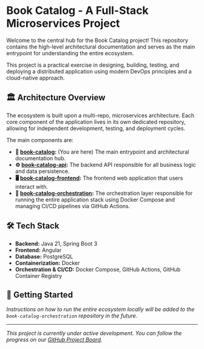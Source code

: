 # Book Catalog - A Full-Stack Microservices Project

Welcome to the central hub for the Book Catalog project! This repository contains the high-level architectural documentation and serves as the main entrypoint for understanding the entire ecosystem.

This project is a practical exercise in designing, building, testing, and deploying a distributed application using modern DevOps principles and a cloud-native approach.

## 🏛️ Architecture Overview

The ecosystem is built upon a multi-repo, microservices architecture. Each core component of the application lives in its own dedicated repository, allowing for independent development, testing, and deployment cycles.

The main components are:

- **📖 [book-catalog](https://github.com/DanLearnings/book-catalog):** (You are here) The main entrypoint and architectural documentation hub.
- **⚙️ [book-catalog-api](https://github.com/DanLearnings/book-catalog-api):** The backend API responsible for all business logic and data persistence.
- **🖥️ [book-catalog-frontend](https://github.com/DanLearnings/book-catalog-frontend):** The frontend web application that users interact with.
- **🚀 [book-catalog-orchestration](https://github.com/DanLearnings/book-catalog-orchestration):** The orchestration layer responsible for running the entire application stack using Docker Compose and managing CI/CD pipelines via GitHub Actions.

## 🛠️ Tech Stack

- **Backend:** Java 21, Spring Boot 3
- **Frontend:** Angular
- **Database:** PostgreSQL
- **Containerization:** Docker
- **Orchestration & CI/CD:** Docker Compose, GitHub Actions, GitHub Container Registry

## 🚀 Getting Started

*Instructions on how to run the entire ecosystem locally will be added to the `book-catalog-orchestration` repository in the future.*

---

*This project is currently under active development. You can follow the progress on our [GitHub Project Board]([LINK-TO-YOUR-PROJECT-BOARD](https://github.com/orgs/DanLearnings/projects/1/views/1)).*
